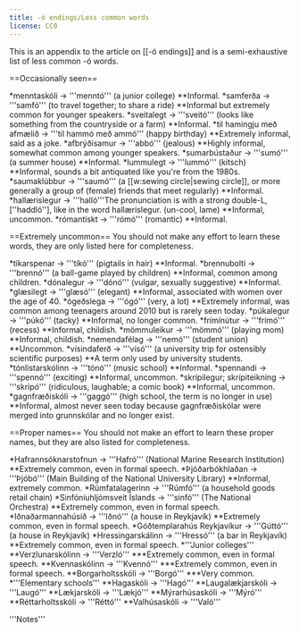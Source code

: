 ```yaml
---
title: -ó endings/Less common words
license: CC0
---
```


This is an appendix to the article on [[-ó endings]] and is a semi-exhaustive list of less common -ó words.

==Occasionally seen==

*menntaskóli → '''menntó''' (a junior college)
**Informal.
*samferða → '''samfó''' (to travel together; to share a ride)
**Informal but extremely common for younger speakers.
*sveitalegt → '''sveitó''' (looks like something from the countryside or a farm)
**Informal.
*til hamingju með afmælið → '''til hammó með ammó''' (happy birthday)
**Extremely informal, said as a joke.
*afbrýðisamur → '''abbó''' (jealous)
**Highly informal, somewhat common among younger speakers.
*sumarbústaður → '''sumó''' (a summer house)
**Informal.
*lummulegt → '''lummó''' (kitsch)
**Informal, sounds a bit antiquated like you're from the 1980s.
*saumaklúbbur → '''saumó''' (a [[w:sewing circle|sewing circle]], or more generally a group of (female) friends that meet regularly)
**Informal.
*hallærislegur → '''halló'''<note>The pronunciation is with a strong double-L, [''haddló''], like in the word hallærislegur.</note> (un-cool, lame)
**Informal, uncommon.
*rómantískt → '''rómó''' (romantic)
**Informal.

==Extremely uncommon==
You should not make any effort to learn these words, they are only listed here for completeness.

*tíkarspenar → '''tíkó''' (pigtails in hair)
**Informal.
*brennubolti → '''brennó''' (a ball-game played by children)
**Informal, common among children.
*dónalegur → '''dónó''' (vulgar, sexually suggestive)
**Informal.
*glæsilegt → '''glæsó''' (elegant)
**Informal, associated with women over the age of 40.
*ógeðslega → '''ógó''' (very, a lot)
**Extremely informal, was common among teenagers around 2010 but is rarely seen today.
*púkalegur → '''púkó''' (tacky)
**Informal, no longer common.
*frímínútur → '''frímó''' (recess)
**Informal, childish.
*mömmuleikur → '''mömmó''' (playing mom)
**Informal, childish.
*nemendafélag → '''nemó''' (student union)
**Uncommon.
*vísindaferð → '''vísó''' (a university trip for ostensibly scientific purposes)
**A term only used by university students.
*tónlistarskólinn → '''tónó''' (music school)
**Informal.
*spennandi → '''spennó''' (exciting)
**Informal, uncommon.
*skrípilegur; skrípiteikning → '''skrípó''' (ridiculous, laughable; a comic book)
**Informal, uncommon.
*gagnfræðiskóli → '''gaggó''' (high school, the term is no longer in use)
**Informal, almost never seen today because gagnfræðiskólar were merged into grunnskólar and no longer exist.

==Proper names==
You should not make an effort to learn these proper names, but they are also listed for completeness.

*Hafrannsóknarstofnun → '''Hafró''' (National Marine Research Institution)
**Extremely common, even in formal speech.
*Þjóðarbókhlaðan → '''Þjóbó''' (Main Building of the National University Library)
**Informal, extremely common.
*Rúmfatalagerinn → '''Rúmfó''' (a household goods retail chain)
*Sinfóníuhljómsveit Íslands → '''sinfó''' (The National Orchestra)
**Extremely common, even in formal speech.
*Iðnaðarmannahúsið → '''Iðnó''' (a house in Reykjavík)
**Extremely common, even in formal speech.
*Góðtemplarahús Reykjavíkur → '''Gúttó''' (a house in Reykjavík)
*Hressingarskálinn → '''Hressó''' (a bar in Reykjavík)
**Extremely common, even in formal speech.
*'''Junior colleges'''
**Verzlunarskólinn → '''Verzló'''
***Extremely common, even in formal speech.
**Kvennaskólinn → '''Kvennó'''
***Extremely common, even in formal speech.
**Borgarholtsskóli → '''Borgó'''
***Very common.
*'''Elementary schools'''
**Hagaskóli → '''Hagó'''
**Laugalækjarskóli → '''Laugó'''
**Lækjarskóli → '''Lækjó'''
**Mýrarhúsaskóli → '''Mýró'''
**Réttarholtsskóli → '''Réttó'''
**Valhúsaskóli → '''Való'''

<div class="notes">

'''Notes'''

</div>